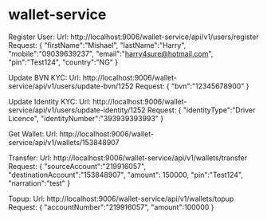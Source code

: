 # wallet-service

Register User:
Url: http://localhost:9006/wallet-service/api/v1/users/register
Request:
{
    "firstName":"Mishael",
    "lastName":"Harry",
    "mobile":"09039639237",
    "email":"harry4sure@hotmail.com",
    "pin":"Test124",
    "country":"NG"
}



Update BVN KYC:
Url: http://localhost:9006/wallet-service/api/v1/users/update-bvn/1252
Request:
{
    "bvn":"12345678900"
}



Update Identity KYC:
Url: http://localhost:9006/wallet-service/api/v1/users/update-identity/1252
Request:
{
    "identityType":"Driver Licence",
    "identityNumber":"393939393993"
}

Get Wallet:
Url: http://localhost:9006/wallet-service/api/v1/wallets/153848907


Transfer:
Url: http://localhost:9006/wallet-service/api/v1/wallets/transfer
Request:
{
    "sourceAccount":"219916057",
    "destinationAccount":"153848907",
    "amount": 150000,
    "pin":"Test124",
    "narration":"test"
}

Topup:
Url: http://localhost:9006/wallet-service/api/v1/wallets/topup
Request:
{
    "accountNumber":"219916057",
    "amount":100000
}
